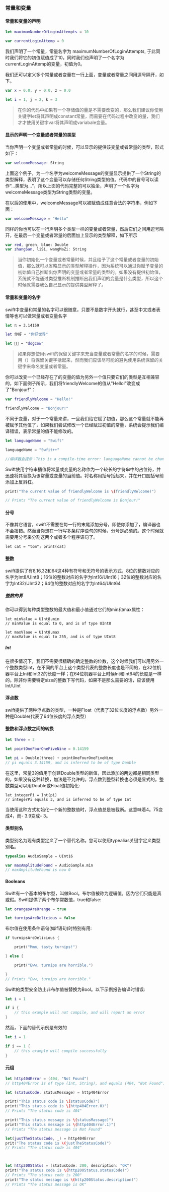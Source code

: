 ### 常量和变量

#### 常量和变量的声明

```swift
let maximumNumberOfLoginAttempts = 10

var currentLoginAttemp = 0
```

我们声明了一个常量，常量名字为 maximumNumberOfLoginAttempts, 于此同时我们将它的初值赋值成了10，同时我们也声明了一个名字为 currentLoginAttemp的变量，初值为0。

我们还可以定义多个常量或者变量在一行上面，变量或者常量之间用逗号隔开，如下。

```swift
var x = 0.0, y = 0.0, z = 0.0

let i = 1, j = 2, k = 3
```

> 在你的代码中如果有一个存储值的量是不需要改变的，那么我们建议你使用关键字let将其声明成constant常量，而需要在代码过程中改变的量，我们才才使用关键字var将其声明成variabale变量。

#### 显示的声明一个变量或者常量的类型

当你声明一个变量或者常量的时候，可以显示的提供该变量或者常量的类型，形式如下：

```swift
var welcomeMessage: String
```

上面这个例子，为一个名字为welcomeMessage的变量显示提供了一个String的类型解释，表明了这个变量可以存储任何String类型的值。代码中的冒号可以读作“...类型为...”，所以上面的代码完整的可以独坐，声明了一个名字为welcomeMessage类型为String类型的变量。

在以后的使用中，welcomeMessage可以被赋值成任意合法的字符串，例如下面：

```swift
var welcomeMessage = "Hello"
```

同样的你也可以在一行声明多个类型一样的变量或者常量，然后它们之间用逗号隔开，在最后一个变量或者常量的后面加上显示的类型解释，如下所示

```swift
var red, green, blue: Double
var zhangSan, liSi, wangMaZi: String
```

> 当你初始化一个变量或者常量时候，并且给予了这个常量或者变量的初始值，那么就可以省略显示的类型解释操作，因为系统可以通过你赋予变量的初始值自己推断出你声明的变量或者常量的类型的。如果没有提供初始值，系统就不能通过类型推断机制推断出我们声明的变量是什么类型，所以这个时候就需要我么自己显示的提供类型解释了。

#### 常量和变量的名字

swift中变量和常量的名字可以很随意，只要不是数字开头就行，甚至中文或者表情等也可以做常量或者变量名字

```swift
let π = 3.14159

let 你好 = "你好世界"

let 🐶🐮 = "dogcow"
```

> 如果你想使用swift的保留关键字来充当变量或者常量的名字的时候，需要用（）将保留关键字括起来，然而我们应该尽可能的避免使用系统保留的关键字来命名变量或者常量。

你可以改变一个已经存在了的变量的值为另外一个值只要它们的类型是互相兼容的，如下面例子所示，我们将friendlyWelcome的值从"Hello!"改变成了"Bonjour!"：

```swift
var friendlyWelcome = "Hello!"

friendlyWelcome = "Bonjour!"
```

不同于变量，对于一个常量来讲，一旦我们给它赋了初值，那么这个常量就不能再被赋予其他值了，如果我们尝试修改一个已经赋过初值的常量，系统会提示我们编译错误，表示常量的值不能修改的。

```swift
let languageName = "Swift"

languageName = "Swfit++"

//编译器会提示：This is a compile-time error: languageName cannot be changed.
```

Swift使用字符串插值将常量或变量的名称作为一个较长的字符串中的占位符，并迅速将其替换为该常量或变量的当前值。将名称用括号括起来，并在开口圆括号前添加上反斜杠。

```swift
print("The current value of friendlyWelcome is \(friendlyWelcome)")

// Prints "The current value of friendlyWelcome is Bonjour!"
```

#### 分号

不像其它语言，swift不需要在每一行的末尾添加分号，即使你添加了，编译器也不会报错。然而当你想在一行写多条程序语句的时候，分号是必须的。这个时候就需要用分号来分割这两个或者多个程序语句了。

```swfit
let cat = "tom"; print(cat)
```

#### 整数

swift提供了有8,16,32和64这4种有符号和无符号的表示方式，8位的整数对应的名字为Int8/UInt8；16位的整数对应的名字为Int16/UInt16；32位的整数对应的名字为Int32/UInt32；64位的整数对应的名字为Int64/UInt64

##### 整数的界

你可以得到每种类型整数的最大值和最小值通过它们的min和max属性：

```swfit
let minValue = UInt8.min 
// minValue is equal to 0, and is of type UInt8

let maxVlaue = UInt8.max 
// maxValue is equal to 255, and is of type UInt8
```

##### Int

在很多情况下，我们不需要很精确的确定整数的位数，这个时候我们可以用另外一个整数类型Int，在不同的平台上这个类型代表的整数长度也是不同的，在32位机器平台上Int和Int32的长度一样；在64位机器平台上时候Int和Int64的长度是一样的。除非你需要特定size的整数下写代码，如果不是那么需要的话，应该使用Int/UInt

#### 浮点数

swift提供了两种浮点数的类型，一种是Float（代表了32位长度的浮点数）另外一种是Double\(代表了64位长度的浮点类型）

#### 整数和浮点数之间的转换

```swift
let three = 3

let pointOneFourOneFiveNine = 0.14159

let pi = Double(three) + pointOneFourOneFiveNine 
// pi equals 3.14159, and is inferred to be of type Double
```

在这里，常量3的值用于创建Double类型的新值，因此添加的两边都是相同类型的。如果没有这种转换，加法是不允许的。浮点数到整型转换也必须是显式的。整数类型可以用Double或Float值初始化:

```swfit
let integerPi = Int(pi)
// integerPi equals 3, and is inferred to be of type Int
```

当使用这种方式初始化一个新的整数值时，浮点值总是被截断。这意味着4。75变成4，而- 3.9变成- 3。

#### 类型别名

类型别名为现有类型定义了一个替代名称。您可以使用typealias关键字定义类型别名。

```swift
typealias AudioSample = UInt16

var maxAmplitudeFound = AudioSample.min
// maxAmplitudeFound is now 0
```

#### Booleans

Swift有一个基本的布尔型，叫做Bool。布尔值被称为逻辑值，因为它们只能是真或假。Swift提供了两个布尔常数值，true和false:

```swift
let orangesAreOrange = true

let turnipsAreDelicious = false
```

布尔值在使用条件语句\(如if语句\)时特别有用:

```swift
if turnipsAreDelicious {

    print("Mmm, tasty turnips!")

} else {

    print("Eww, turnips are horrible.")

}
// Prints "Eww, turnips are horrible."
```

Swift的类型安全防止非布尔值被替换为Bool。以下示例报告编译时错误:

```swift
let i = 1

if i {
    // this example will not compile, and will report an error
}
```

然而，下面的替代示例是有效的

```swift
let i = 1

if i == 1 {
    // this example will compile successfully
}
```

#### 元组

```swift
let http404Error = (404, "Not Found")
// http404Error is of type (Int, String), and equals (404, "Not Found")

let (statusCode, statusMessage) = http404Error

print("This status code is \(statusCode)")
print("This status code is \(http404Error.0)")
// Prints "The status code is 404"

print("This status message is \(statusMassage)")
print("This status message is \(http404Error.1)")
// Prints "The status message is Not Found"

let(justTheStatusCode, _) = http404Error
prit("The status code is \(justTheStatusCode)")
// Prints "The status code is 404"



let http200Status = (statusCode: 200, description: "OK")
print("The status code is \(http200Status.statusCode)")
// Prints "The status code is 200"
print("The status message is \(http200Status.description)")
// Prints "The status message is OK"
```



